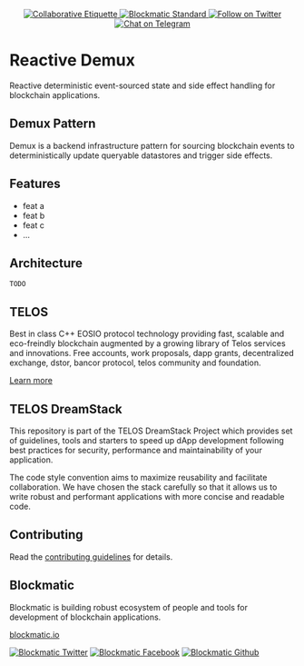 <p align="center">
	</a>
	<a href="https://git.io/col">
		<img src="https://img.shields.io/badge/%E2%9C%93-collaborative_etiquette-brightgreen.svg" alt="Collaborative Etiquette">
	</a>
  <a href="https://developers.blockmatic.io">
		<img src="https://img.shields.io/badge/code%20style-blockmatic-brightgreen.svg" alt="Blockmatic Standard">
	</a>
	<a href="https://twitter.com/intent/follow?screen_name=telosdreamstack">
		<img src="https://img.shields.io/twitter/follow/telosdreamstack.svg?style=social&logo=twitter" alt="Follow on Twitter" />
	</a>
	<a href="https://t.me/telosdreamstack">
		<img src="https://img.shields.io/badge/-Chat%20on%20Telegram-blue?style=social&logo=telegram" alt="Chat on Telegram">
	</a>
</p>

# Reactive Demux

Reactive deterministic event-sourced state and side effect handling for blockchain applications.

## Demux Pattern

Demux is a backend infrastructure pattern for sourcing blockchain events to deterministically update queryable datastores and trigger side effects. 

## Features

- feat a
- feat b
- feat c
- ...

## Architecture

```
TODO
```

## TELOS

Best in class C++ EOSIO protocol technology providing fast, scalable and eco-freindly blockchain augmented by a growing library of Telos services and innovations. Free accounts, work proposals, dapp grants, decentralized exchange, dstor, bancor protocol, telos community and foundation.

[Learn more](https://docs.telosdreamstack.io/smart-contracts/telos-blockchain)

## TELOS DreamStack

This repository is part of the TELOS DreamStack Project which provides set of guidelines, tools and starters to speed up dApp development following best practices for security, performance and maintainability of your application.

The code style convention aims to maximize reusability and facilitate collaboration. We have chosen the stack carefully so that it allows us to write robust and performant applications with more concise and readable code.

## Contributing

Read the [contributing guidelines](https://developers.blockmatic.io) for details.

## Blockmatic

Blockmatic is building robust ecosystem of people and tools for development of blockchain applications.

[blockmatic.io](https://blockmatic.io)

<!-- Please don't remove this: Grab your social icons from https://github.com/carlsednaoui/gitsocial -->

<!-- display the social media buttons in your README -->

[![Blockmatic Twitter][1.1]][1]
[![Blockmatic Facebook][2.1]][2]
[![Blockmatic Github][3.1]][3]

<!-- links to social media icons -->
<!-- no need to change these -->

<!-- icons with padding -->

[1.1]: http://i.imgur.com/tXSoThF.png (twitter icon with padding)
[2.1]: http://i.imgur.com/P3YfQoD.png (facebook icon with padding)
[3.1]: http://i.imgur.com/0o48UoR.png (github icon with padding)

<!-- icons without padding -->

[1.2]: http://i.imgur.com/wWzX9uB.png (twitter icon without padding)
[2.2]: http://i.imgur.com/fep1WsG.png (facebook icon without padding)
[3.2]: http://i.imgur.com/9I6NRUm.png (github icon without padding)


<!-- links to your social media accounts -->
<!-- update these accordingly -->

[1]: http://www.twitter.com/blockmatic_io
[2]: http://fb.me/blockmatic.io
[3]: http://www.github.com/blockmatic

<!-- Please don't remove this: Grab your social icons from https://github.com/carlsednaoui/gitsocial -->

